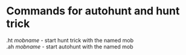 # Commands for autohunt and hunt trick
.ht *mobname* - start hunt trick with the named mob  
.ah *mobname* - start autohunt with the named mob  
